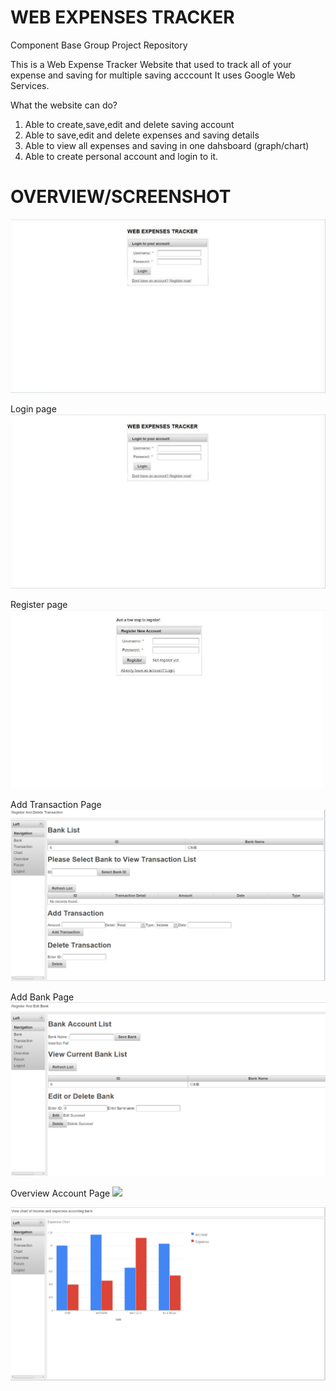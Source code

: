 # WEB EXPENSES TRACKER
Component Base Group Project Repository

This is a Web Expense Tracker
Website that used to track all of your expense and saving for multiple saving acccount
It uses Google Web Services.

What the website can do?
1. Able to create,save,edit and delete saving account
2. Able to save,edit and delete expenses and saving details
3. Able to view all expenses and saving in one dahsboard (graph/chart)
4. Able to create personal account and login to it.

# OVERVIEW/SCREENSHOT

<img src="UI/Screenshot/login.jpg" width="600" >

Login page
![](UI/Screenshot/login.jpg)

Register page
![](UI/Screenshot/register.jpg)

Add Transaction Page
![](UI/Screenshot/add%20transaction.png)

Add Bank Page
![](UI/Screenshot/add%20bank.png)

Overview Account Page
![](UI/Screenshot/overview%20account)

![](UI/Screenshot/chart.png)
